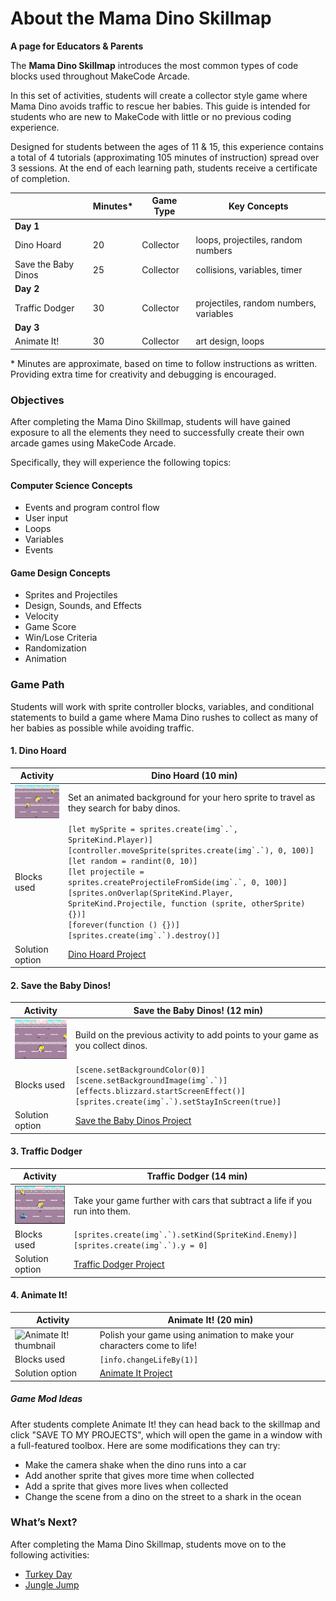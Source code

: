 # About the Mama Dino Skillmap

**A page for Educators & Parents**

The **Mama Dino Skillmap** introduces the most common types of code blocks used throughout MakeCode Arcade.

In this set of activities, students will create a collector style game where Mama Dino avoids traffic to rescue her babies.  This guide is intended for students who are new to MakeCode with little or no previous coding experience.

Designed for students between the ages of 11 & 15, this experience contains a total of 4 tutorials (approximating 105 minutes of instruction) spread over 3 sessions.  At the end of each learning path, students receive a certificate of completion.

|                 | Minutes* | Game Type | Key Concepts |
| --------------- | -------- | --------- | ------------ |
| **Day 1**           |          |           |              |
| Dino Hoard      | 20       | Collector | loops, projectiles, random numbers |
| Save the Baby Dinos | 25   | Collector | collisions, variables, timer |
| **Day 2**  |          |           |              |
| Traffic Dodger | 30 | Collector | projectiles, random numbers, variables |
| **Day 3**  |          |           |              |
| Animate It! | 30 | Collector | art design, loops |

\* Minutes are approximate, based on time to follow instructions as written. Providing extra time for creativity and debugging is encouraged.

### Objectives

After completing the Mama Dino Skillmap, students will have gained exposure to all the elements they need to successfully create their own arcade games using MakeCode Arcade.

Specifically, they will experience the following topics:

#### Computer Science Concepts

- Events and program control flow
- User input
- Loops
- Variables
- Events

#### Game Design Concepts

- Sprites and Projectiles
- Design, Sounds, and Effects
- Velocity
- Game Score
- Win/Lose Criteria
- Randomization
- Animation


### Game Path

Students will work with sprite controller blocks, variables, and conditional statements to build a game where Mama Dino rushes to collect as many of her babies as possible while avoiding traffic.

#### 1. Dino Hoard

| Activity | Dino Hoard (10 min) |
|---|---|
| ![Dino Hoard thumbnail](/img/map-info/dino-hoard.png) | Set an animated background for your hero sprite to travel as they search for baby dinos. |
| Blocks used | ``[let mySprite = sprites.create(img`.`, SpriteKind.Player)]``<br/>``[controller.moveSprite(sprites.create(img`.`), 0, 100)]``<br/>``[let random = randint(0, 10)]``<br/>``[let projectile = sprites.createProjectileFromSide(img`.`, 0, 100)]``<br/>``[sprites.onOverlap(SpriteKind.Player, SpriteKind.Projectile, function (sprite, otherSprite) {})]``<br/>``[forever(function () {})]``<br/>``[sprites.create(img`.`).destroy()]`` |
| Solution option | [Dino Hoard Project](https://arcade.makecode.com/00050-04644-99185-20758) |


#### 2. Save the Baby Dinos!

| Activity | Save the Baby Dinos! (12 min) |
|---|---|
| ![Save the Baby Dinos thumbnail](/img/map-info/save-baby-dinos.png) | Build on the previous activity to add points to your game as you collect dinos. |
| Blocks used | ``[scene.setBackgroundColor(0)]``<br/>``[scene.setBackgroundImage(img`.`)]``<br/>``[effects.blizzard.startScreenEffect()]``<br/>``[sprites.create(img`.`).setStayInScreen(true)]``|
| Solution option | [Save the Baby Dinos Project](https://arcade.makecode.com/21438-61170-25811-66074) |

#### 3. Traffic Dodger

| Activity | Traffic Dodger (14 min) |
|---|---|
| ![Traffic Dodger thumbnail](/img/map-info/traffic-dodger.png) | Take your game further with cars that subtract a life if you run into them. |
| Blocks used | ``[sprites.create(img`.`).setKind(SpriteKind.Enemy)]``<br/>``[sprites.create(img`.`).y = 0]``|
| Solution option | [Traffic Dodger Project](https://arcade.makecode.com/76596-99011-88241-42675) |

#### 4. Animate It!

| Activity | Animate It! (20 min) |
|---|---|
| ![Animate It! thumbnail](/img/map-info/animate-it.png) | Polish your game using animation to make your characters come to life! |
| Blocks used | ``[info.changeLifeBy(1)]``|
| Solution option | [Animate It Project](https://arcade.makecode.com/20377-15271-69070-26521) |

##### Game Mod Ideas

After students complete Animate It! they can head back to the skillmap and click "SAVE TO MY PROJECTS", which will open the game in a window with a full-featured toolbox.  Here are some modifications they can try:

- Make the camera shake when the dino runs into a car
- Add another sprite that gives more time when collected
- Add a sprite that gives more lives when collected
- Change the scene from a dino on the street to a shark in the ocean

### What’s Next?

After completing the Mama Dino Skillmap, students move on to the following activities:

* [Turkey Day](https://arcade.makecode.com/--skillmap#docs:/skillmap/turkey)
* [Jungle Jump](https://arcade.makecode.com/--skillmap#docs:/skillmap/jungle)
